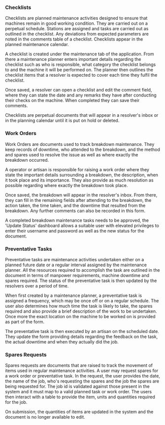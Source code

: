 ### Checklists

Checklists are planned maintenance activities designed to ensure that machines remain in good working condition. They are carried out on a perpetual schedule. Stations are assigned and tasks are carried out as outlined in the checklist. Any deviations from expected parameters are noted in the comments table of a checklist. Checklists appear in the planned maintenance calendar.

A checklist is created under the maintenance tab of the application. From there a maintenance planner enters important details regarding the checklist such as who is responsible, what category the checklist belongs to and the machine it will be performed on. The planner then outlines the checklist items that a resolver is expected to cover each time they fulfil the checklist. 

Once saved, a resolver can open a checklist and edit the comment field, where they can state the date and any remarks they have after conducting their checks on the machine. When completed they can save their comments. 

Checklists are perpetual documents that will appear in a resolver's inbox or in the planning calendar until it is put on hold or deleted.

### Work Orders

Work Orders are documents used to track breakdown maintenance. They keep records of downtime, who attended to the breakdown, and the method and spares used to resolve the issue as well as where exactly the breakdown occurred. 

A operator or artisan is responsible for raising a work order where they state the important details surrounding a breakdown, the description, when it took place and its importance. They also provide as much resolution as possible regarding where exactly the breakdown took place.  

Once saved, the breakdown will appear in the resolver's inbox. From there, they can fill in the remaining fields after attending to the breakdown, the action taken, the time taken, and the downtime that resulted from the breakdown. Any further comments can also be recorded in this form.

A completed breakdown maintenance tasks needs to be approved, the 'Update Status' dashboard allows a suitable user with elevated privileges to enter their username and password as well as the new status for the document.

### Preventative Tasks

Preventative tasks are maintenance activities undertaken either on a planned future date or a regular interval assigned by the maintenance planner. All the resources required to accomplish the task are outlined in the document in terms of manpower requirements, machine downtime and spares required. The status of the preventative task is then updated by the resolvers over a period of time. 

When first created by a maintenance planner, a preventative task is assigned a frequency, which may be once off or on a regular schedule. The user also determines how much time the task is likely to take, the spares required and also provide a brief description of the work to be undertaken. Once more the exact location on the machine to be worked on is provided as part of the form.

The preventative task is then executed by an artisan on the scheduled date. They update the form providing details regarding the feedback on the task, the actual downtime and when they actually did the job. 

### Spares Requests

Spares requests are documents that are raised to track the movement of items used in regular maintenance activities. 
A user may request spares for a work order or preventative task. In the request, the user provides the date, the name of the job, who's requesting the spares and the job the spares are being requested for. The job id is validated against those present in the system and it must map to a valid planned task or work order.
The users then interact with a table to provide the item, units and quantities required for the job.

On submission, the quantities of items are updated in the system and the document is no longer available to edit.